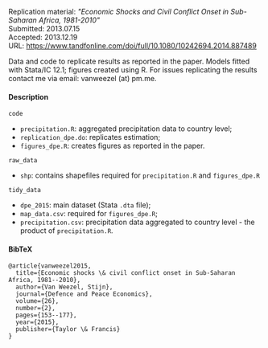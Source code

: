 Replication material: *"Economic Shocks and Civil Conflict Onset in Sub-Saharan Africa, 1981-2010"*    
Submitted: 2013.07.15      
Accepted: 2013.12.19      
URL: https://www.tandfonline.com/doi/full/10.1080/10242694.2014.887489    

Data and code to replicate results as reported in the paper. 
Models fitted with Stata/IC 12.1; figures created using R.
For issues replicating the results contact me via email: vanweezel (at) pm.me.

#### Description
`code` 
* `precipitation.R`: aggregated precipitation data to country level;
* `replication_dpe.do`: replicates estimation;
* `figures_dpe.R`: creates figures as reported in the paper.

`raw_data`
* `shp`: contains shapefiles required for `precipitation.R` and `figures_dpe.R`       

`tidy_data`
* `dpe_2015`: main dataset (Stata `.dta` file);
*  `map_data.csv`: required for `figures_dpe.R`;
*  `precipitation.csv`: precipitation data aggregated to country level - the product of `precipitation.R`. 

#### BibTeX
```
@article{vanweezel2015,
  title={Economic shocks \& civil conflict onset in Sub-Saharan Africa, 1981--2010},
  author={Van Weezel, Stijn},
  journal={Defence and Peace Economics},
  volume={26},
  number={2},
  pages={153--177},
  year={2015},
  publisher={Taylor \& Francis}
}
```